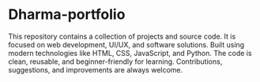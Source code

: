 # Dharma-portfolio
This repository contains a collection of projects and source code. It is focused on web development, UI/UX, and software solutions. Built using modern technologies like HTML, CSS, JavaScript, and Python. The code is clean, reusable, and beginner-friendly for learning. Contributions, suggestions, and improvements are always welcome.
